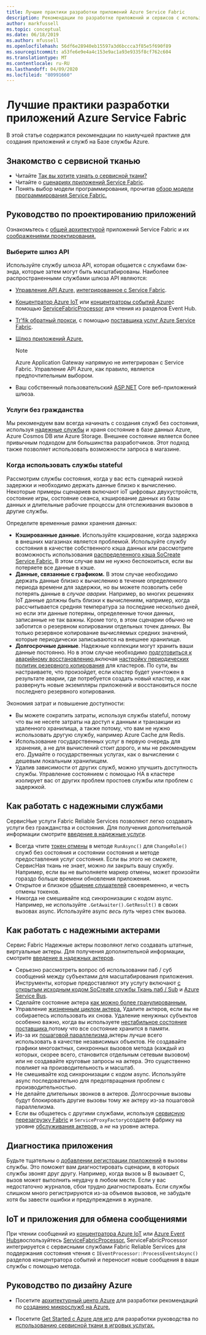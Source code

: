 ```yaml
---
title: Лучшие практики разработки приложений Azure Service Fabric
description: Рекомендации по разработке приложений и сервисов с использованием Сервиса Azure Fabric.
author: markfussell
ms.topic: conceptual
ms.date: 06/18/2019
ms.author: mfussell
ms.openlocfilehash: 56df6e28940eb15597a3d6bccca3f85e5f690f89
ms.sourcegitcommit: a53fe6e9e4a4c153e9ac1a93e9335f8cf762c604
ms.translationtype: MT
ms.contentlocale: ru-RU
ms.lasthandoff: 04/09/2020
ms.locfileid: "80991660"
---
```

# <a name="azure-service-fabric-application-design-best-practices"></a>Лучшие практики разработки приложений Azure Service Fabric

В этой статье содержатся рекомендации по наилучшей практике для создания приложений и служб на Базе службы Azure.
 
## <a name="get-familiar-with-service-fabric"></a>Знакомство с сервисной тканью
* Читайте [Так вы хотите узнать о сервисной ткани?](service-fabric-content-roadmap.md)
* Читайте о [сценариях приложений Service Fabric](service-fabric-application-scenarios.md).
* Понять выбор модели программирования, прочитав [обзор модели программирования Service Fabric.](service-fabric-choose-framework.md)



## <a name="application-design-guidance"></a>Руководство по проектированию приложений
Ознакомьтесь с [общей архитектурой](https://docs.microsoft.com/azure/architecture/reference-architectures/microservices/service-fabric) приложений Service Fabric и их [соображениями проектирования.](https://docs.microsoft.com/azure/architecture/reference-architectures/microservices/service-fabric#design-considerations)

### <a name="choose-an-api-gateway"></a>Выберите шлюз API
Используйте службу шлюза API, которая общается с службами бэк-энда, которые затем могут быть масштабированы. Наиболее распространенными службами шлюза API являются:

- [Управление API Azure,](https://docs.microsoft.com/azure/service-fabric/service-fabric-api-management-overview) [интегрированное с Service Fabric](https://docs.microsoft.com/azure/service-fabric/service-fabric-tutorial-deploy-api-management).
- [Концентратор Azure IoT](https://docs.microsoft.com/azure/iot-hub/) или [концентраторы событий Azure](https://docs.microsoft.com/azure/event-hubs/)с помощью [ServiceFabricProcessor](https://github.com/Azure/azure-sdk-for-net/tree/master/sdk/eventhub/Microsoft.Azure.EventHubs.ServiceFabricProcessor) для чтения из разделов Event Hub.
- [Tr'fik обратный прокси](https://blogs.msdn.microsoft.com/azureservicefabric/2018/04/05/intelligent-routing-on-service-fabric-with-traefik/), с помощью [поставщика услуг Azure Service Fabric](https://docs.traefik.io/v1.6/configuration/backends/servicefabric/).
- [Шлюз приложений Azure.](https://docs.microsoft.com/azure/application-gateway/)

   > [!NOTE] 
   > Azure Application Gateway напрямую не интегрирован с Service Fabric. Управление API Azure, как правило, является предпочтительным выбором.
- Ваш собственный пользовательский [ASP.NET](https://docs.microsoft.com/azure/service-fabric/service-fabric-reliable-services-communication-aspnetcore) Core веб-приложений шлюза.

### <a name="stateless-services"></a>Услуги без гражданства
Мы рекомендуем вам всегда начинать с создания служб без состояния, используя [надежные службы](https://docs.microsoft.com/azure/service-fabric/service-fabric-reliable-services-introduction) и храня состояние в базе данных Azure, Azure Cosmos DB или Azure Storage. Внешнее состояние является более привычным подходом для большинства разработчиков. Этот подход также позволяет использовать возможности запроса в магазине.  

### <a name="when-to-use-stateful-services"></a>Когда использовать службы stateful
Рассмотрим службы состояния, когда у вас есть сценарий низкой задержки и необходимо держать данные близко к вычислению. Некоторые примеры сценариев включают ioT цифровых двухустройств, состояние игры, состояние сеанса, кэширование данных из базы данных и длительные рабочие процессы для отслеживания вызовов в другие службы.

Определите временные рамки хранения данных:

- **Кэшированные данные**. Используйте кэширование, когда задержка в внешних магазинах является проблемой. Используйте службу состояния в качестве собственного кэша данных или рассмотрите возможность использования [распределенного кэша SoCreate Service Fabric.](https://github.com/SoCreate/service-fabric-distributed-cache) В этом случае вам не нужно беспокоиться, если вы потеряете все данные в кэше.
- **Данные, связанные с графиком.** В этом случае необходимо держать данные близко к вычислению в течение определенного периода времени для задержки, но вы можете позволить себе потерять данные в *случае аварии.* Например, во многих решениях IoT данные должны быть близки к вычислениям, например, когда рассчитывается средняя температура за последние несколько дней, но если эти данные потеряны, определенные точки данных, записанные не так важны. Кроме того, в этом сценарии обычно не заботится о резервном копировании отдельных точек данных. Вы только резервное копирование вычисляемых средних значений, которые периодически записываются на внешнее хранилище.  
- **Долгосрочные данные**. Надежные коллекции могут хранить ваши данные постоянно. Но в этом случае необходимо [подготовиться к аварийному восстановлению,](https://docs.microsoft.com/azure/service-fabric/service-fabric-disaster-recovery)включая [настройку периодических политик резервного копирования](https://docs.microsoft.com/azure/service-fabric/service-fabric-backuprestoreservice-configure-periodic-backup) для кластеров. По сути, вы настраиваете, что произойдет, если кластер будет уничтожен в результате аварии, где потребуется создать новый кластер, и как развернуть новые экземпляры приложений и восстановиться после последнего резервного копирования.

Экономия затрат и повышение доступности:
- Вы можете сократить затраты, используя службы stateful, потому что вы не несете затраты на доступ к данным и транзакции из удаленного хранилища, а также потому, что вам не нужно использовать другую службу, например Azure Cache для Redis.
- Использование государственных услуг в первую очередь для хранения, а не для вычислений стоит дорого, и мы не рекомендуем его. Думайте о государственных услугах, как о вычислении с дешевым локальным хранилищем.
- Удалив зависимости от других служб, можно улучшить доступность службы. Управление состоянием с помощью HA в кластере изолирует вас от других проблем простоев службы или проблем с задержкой.

## <a name="how-to-work-with-reliable-services"></a>Как работать с надежными службами
СервисНые услуги Fabric Reliable Services позволяют легко создавать услуги без гражданства и состояния. Для получения дополнительной информации смотрите [введение в надежные услуги](https://docs.microsoft.com/azure/service-fabric/service-fabric-reliable-services-introduction).
- Всегда чтите [токен отмены](https://docs.microsoft.com/azure/service-fabric/service-fabric-reliable-services-lifecycle#stateful-service-primary-swaps) в методе `RunAsync()` для `ChangeRole()` служб без состояния и состоянии состояния и методе предоставления услуг состояния. Если вы этого не сможете, СервисНая ткань не знает, можно ли закрыть вашу службу. Например, если вы не выполняете маркер отмены, может произойти гораздо больше времени обновления приложения.
-    Открытое и близкое [общение слушателей](https://docs.microsoft.com/azure/service-fabric/service-fabric-reliable-services-communication) своевременно, и честь отмены токенов.
-    Никогда не смешивайте код синхронизации с кодом async. Например, не используйте `.GetAwaiter().GetResult()` в своих вызовах async. Используйте async *весь путь* через стек вызова.

## <a name="how-to-work-with-reliable-actors"></a>Как работать с надежными актерами
Сервис Fabric Надежные актеры позволяют легко создавать штатные, виртуальные актеры. Для получения дополнительной информации, смотрите [введение в надежных актеров](https://docs.microsoft.com/azure/service-fabric/service-fabric-reliable-actors-introduction).

- Серьезно рассмотреть вопрос об использовании паб / суб сообщений между субъектами для масштабирования приложения. Инструменты, которые предоставляют эту услугу включают [с открытым исходным кодом SoCreate службы Ткань паб / Sub](https://service-fabric-pub-sub.socreate.it/) и [Azure Service Bus](https://docs.microsoft.com/azure/service-bus/).
- Сделайте состояние актера [как можно более гранулированным.](https://docs.microsoft.com/azure/service-fabric/service-fabric-reliable-actors-state-management#best-practices)
- Управление [жизненным циклом актера.](https://docs.microsoft.com/azure/service-fabric/service-fabric-reliable-actors-state-management#best-practices) Удалите актеров, если вы не собираетесь использовать их снова. Удаление ненужных субъектов особенно важно, когда вы используете [нестабильное состояние поставщика,](https://docs.microsoft.com/azure/service-fabric/service-fabric-reliable-actors-state-management#state-persistence-and-replication)потому что все состояние хранится в памяти.
- Из-за их [пошаговой параллелизма,](https://docs.microsoft.com/azure/service-fabric/service-fabric-reliable-actors-introduction#concurrency)актеры лучше всего использовать в качестве независимых объектов. Не создавайте графики многоактных, синхронных вызовов метода (каждый из которых, скорее всего, становится отдельным сетевым вызовом) или не создавайте круговые запросы на актера. Это существенно повлияет на производительность и масштаб.
- Не смешивайте код синхронизации с кодом async. Используйте async последовательно для предотвращения проблем с производительностью.
- Не делайте длительных звонков в актеров. Долгосрочные вызовы будут блокировать другие вызовы тому же актеру из-за пошаговой параллелизма.
- Если вы общаетесь с другими службами, используя [сервисную перезагрузку Fabric](https://docs.microsoft.com/azure/service-fabric/service-fabric-reliable-services-communication-remoting) и `ServiceProxyFactory`создаете фабрику на уровне [обслуживания актеров,](https://docs.microsoft.com/azure/service-fabric/service-fabric-reliable-actors-using) а *не* на уровне актера.


## <a name="application-diagnostics"></a>Диагностика приложения
Будьте тщательны о [добавлении регистрации приложений](https://docs.microsoft.com/azure/service-fabric/service-fabric-diagnostics-event-generation-app) в вызовы службы. Это поможет вам диагностировать сценарии, в которых службы звонят друг другу. Например, когда вызов ы B вызывает C, вызов может выполнить неудачу в любом месте. Если у вас недостаточно журналов, сбои трудно диагностировать. Если службы слишком много регистрируются из-за объемов вызовов, не забудьте хотя бы завести ошибки и предупреждения в журнале.

## <a name="iot-and-messaging-applications"></a>IoT и приложения для обмена сообщениями
При чтении сообщений из [концентратора Azure IoT](https://docs.microsoft.com/azure/iot-hub/) или [Azure Event Hubs](https://docs.microsoft.com/azure/event-hubs/)воспользуйтесь [ServiceFabricProcessor.](https://github.com/Azure/azure-event-hubs/tree/master/samples/DotNet/Microsoft.Azure.EventHubs/ServiceFabricProcessor) ServiceFabricProcessor интегрируется с сервисными службами Fabric Reliable Services для поддержания состояния чтения с `IEventProcessor::ProcessEventsAsync()` разделов концентратора событий и переносит новые сообщения в ваши службы с помощью метода.


## <a name="design-guidance-on-azure"></a>Руководство по дизайну Azure
* Посетите [архитектурный центр Azure](https://docs.microsoft.com/azure/architecture/microservices/) для разработки рекомендаций по [созданию микрослужб на Azure.](https://docs.microsoft.com/azure/architecture/microservices/)

* Посетите [Get Started с Azure для игр](https://docs.microsoft.com/gaming/azure/) для разработки руководства по [использованию сервисной ткани в игровых услугах.](https://docs.microsoft.com/gaming/azure/reference-architectures/multiplayer-synchronous-sf)
